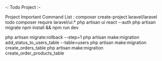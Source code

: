-: Todo Project :-

Project Important Command List : 
composer create-project laravel/laravel todo 
composer require laravel/ui:* 
php artisan ui react --auth 
php artisan migrate 
npm install && npm run dev


php artisan migrate:rollback --step=1
php artisan make:migration add_status_to_users_table --table=users 
php artisan make:migration create_orders_table 
php artisan make:migration create_order_products_table
